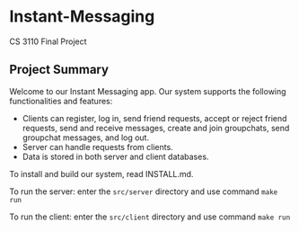 # Instant-Messaging

CS 3110 Final Project

## Project Summary

Welcome to our Instant Messaging app. Our system supports the following functionalities and features:

- Clients can register, log in, send friend requests, accept or reject friend requests, send and receive messages, create and join groupchats, send groupchat messages, and log out.
- Server can handle requests from clients.
- Data is stored in both server and client databases.

To install and build our system, read INSTALL.md.

To run the server: enter the `src/server` directory and use command `make run`

To run the client: enter the `src/client` directory and use command `make run`